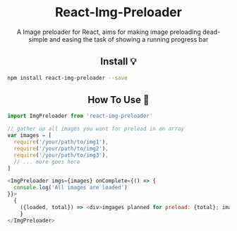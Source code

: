 <div align="center">

<h1>React-Img-Preloader</h1>

<p>A Image preloader for React, aims for making image preloading dead-simple and easing the task of showing a running progress bar </p>

</div>

<div align="center">

<h2>Install 💡</h2>

</div>

```bash
npm install react-img-preloader --save
```

<div align="center">

<h2>How To Use 🥊</h2>

</div>

```js
import ImgPreloader from 'react-img-preloader'

// gather up all images you want for preload in an array
var images = [
  require('/your/path/to/img1'),
  require('/your/path/to/img2'),
  require('/your/path/to/img3'),
  // ... more goes here
]

<ImgPreloader imgs={images} onComplete={() => {
  console.log('All images are loaded')
}}>
  {
    ({loaded, total}) => <div>imgages planned for preload: {total}; images have been preloaded: {loaded}</div>
	}
</ImgPreloader>
```
